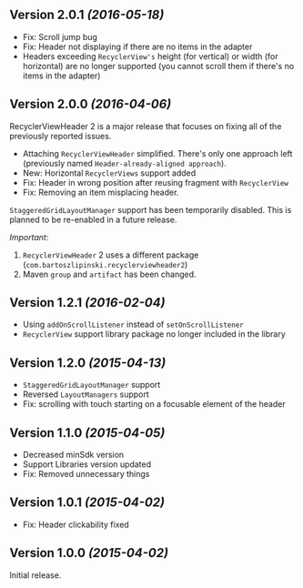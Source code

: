 Version 2.0.1 *(2016-05-18)*
----------------------------

 * Fix: Scroll jump bug
 * Fix: Header not displaying if there are no items in the adapter
 * Headers exceeding `RecyclerView's` height (for vertical) or width (for horizontal) are no longer supported (you cannot scroll them if there's no items in the adapter)

Version 2.0.0 *(2016-04-06)*
----------------------------
RecyclerViewHeader 2 is a major release that focuses on fixing all of the previously reported issues.

 * Attaching `RecyclerViewHeader` simplified. There's only one approach left (previously named `Header-already-aligned approach`).
 * New: Horizontal `RecyclerViews` support added
 * Fix: Header in wrong position after reusing fragment with `RecyclerView`
 * Fix: Removing an item misplacing header.
 
`StaggeredGridLayoutManager` support has been temporarily disabled. This is planned to be re-enabled in a future release. 
 
*Important*:
 1. `RecyclerViewHeader` 2 uses a different package (`com.bartoszlipinski.recyclerviewheader2`)
 2. Maven `group` and `artifact` has been changed.

Version 1.2.1 *(2016-02-04)*
----------------------------

 * Using `addOnScrollListener` instead of `setOnScrollListener`
 * `RecyclerView` support library package no longer included in the library

Version 1.2.0 *(2015-04-13)*
----------------------------

 * `StaggeredGridLayoutManager` support
 * Reversed `LayoutManagers` support
 * Fix: scrolling with touch starting on a focusable element of the header

 Version 1.1.0 *(2015-04-05)*
----------------------------

 * Decreased minSdk version
 * Support Libraries version updated
 * Fix: Removed unnecessary things

Version 1.0.1 *(2015-04-02)*
----------------------------

 * Fix: Header clickability fixed

Version 1.0.0 *(2015-04-02)*
----------------------------

Initial release.